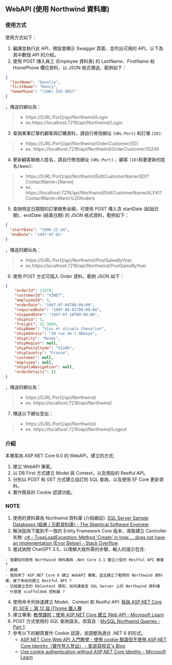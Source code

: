 ## WebAPI (使用 Northwind 資料庫)

### 使用方式

使用方式如下：
1. 編譯並執行此 API，預設會顯示 Swagger 頁面，並列出可用的 API。以下為其中數個 API 的介紹。
2. 使用 POST 傳入員工 (Employee 資料表) 的 LastName、FirstName 和 HomePhone 欄位資料，以 JSON 格式傳送，範例如下：
``` json
{
  "lastName": "Davolio",
  "firstName": "Nancy",
  "homePhone": "(206) 555-9857"
}
```
，傳送的網址為：
> - https://[URL:Port]/api/Northwind/Login
> - ex.https://localhost:7216/api/Northwind/Login
3. 查詢某筆訂單的顧客與訂購資料，請自行修改網址 `[URL:Port]` 和訂單 `[ID]`:
> - https://[URL:Port]/api/Northwind/OrderCustomer/[ID]
> - ex. https://localhost:7216/api/Northwind/OrderCustomer/10249
4. 更新顧客聯絡人姓名，請自行修改網址 `[URL:Port]` 、顧客 `[ID]`和要更新的姓名`[Name]`:
> - https://[URL:Port]/api/Northwind/EditCustomerName/[ID]?ContactName=[Name]
> - ex. https://localhost:7216/api/Northwind/EditCustomerName/ALFKI?ContactName=Mario%20Anders
5. 查詢特定日期間的訂單銷售金額，可使用 POST 傳入含 startDate (起始日期)、endDate (結束日期) 的 JSON 格式資料，範例如下：
``` json
{
  "startDate": "1996-12-24",
  "endDate": "1997-07-01"
}
```
，傳送的網址為：
> - https://[URL:Port]/api/Northwind/PostSalesByYear
> - ex.https://localhost:7216/api/Northwind/PostSalesByYear
6. 使用 POST 方式可插入 Order 資料，範例 JSON 如下：
``` json
{
    "orderId": 11079,
    "customerId": "VINET",
    "employeeId": 5,
    "orderDate": "1997-07-04T00:00:00",
    "requiredDate": "1997-08-01T00:00:00",
    "shippedDate": "1997-07-16T00:00:00",
    "shipVia": 3,
    "freight": 32.3800,
    "shipName": "Vins et alcools Chevalier",
    "shipAddress": "59 rue de l'Abbaye",
    "shipCity": "Reims",
    "shipRegion": null,
    "shipPostalCode": "51100",
    "shipCountry": "France",
    "customer": null,
    "employee": null,
    "shipViaNavigation": null,
    "orderDetails": []
}
```
，傳送的網址為：
> - https://[URL:Port]/api/Northwind/
> - ex. https://localhost:7216/api/Northwind/
7. 傳送以下網址登出：
> - https://[URL:Port]/api/Northwind/
> - ex. https://localhost:7216/api/Northwind/Logout


### 介紹

本專案為 ASP.NET Core 6.0 的 WebAPI，建立的方式:

1. 建立 WebAPI 專案。
2. 以 DB First 方式建立 Model 與 Context，以及預設的 Restful API。 
3. 分別以 POST 和 GET 方式建立自訂的 SQL 查詢，以及使用 EF Core 更新資料。
4. 實作簡易的 Cookie 認證功能。

### NOTE

1. 使用的資料庫為 Northwind 資料庫 (介紹網誌): [SQL Server Sample Databases (經典 / 示範資料庫) - The Skeptical Software Engineer](https://sdwh.dev/posts/2021/12/SQL-Server-Sample-Databases/)
2. 解決因為下載到不一致的 Entity Framework Core 版本，導致建立 Controller 失敗: [c# - TypeLoadException: Method 'Create' in type ... does not have an implementation (Error Below) - Stack Overflow](https://stackoverflow.com/questions/65778821/)
3. 嘗試詢問 ChatGPT 3.5，以理解大致所需的步驟，輸入的提示包含:
```
- 我要如何使用 Northwind 資料庫與 .Net Core 3.1 建立小型的 Restful API 專案 ?
- 繼續
- 我改用了 ASP.NET Core 6 建立 WebAPI 專案，並且建立了範例的 Northwind 資料庫，接下來如何建立 Restful API ?
- 已經建立空的 DbContext 類別，如何連接至 SQL Server 上的 Northwind 資料庫
- 什麼是 scaffolded 控制器 ?
```
4. 使用命令列快速建立 Model、Context 和 Restful API: [我與 ASP.NET Core 的 30天 :: 第 12 屆 iThome 鐵人賽](https://ithelp.ithome.com.tw/users/20129389/ironman/3185)
5. 建立專案: [教學課程：使用 ASP.NET Core 建立 Web API - Microsoft Learn](https://learn.microsoft.com/zh-tw/aspnet/core/tutorials/first-web-api?view=aspnetcore-6.0&tabs=visual-studio)
6. POST 方式使用的 SQL 查詢語法，改寫自：[MySQL Northwind Queries - Part 1](https://www.geeksengine.com/database/problem-solving/northwind-queries-part-1.php)
7. 參考以下的網頁實作 Cookie 認證，並調整為適合 .NET 6 的形式。
    - [ASP.NET Core Web API 入門教學 - 使用 cookie 驗證但不使用 ASP.NET Core Identity（實作登入登出） - 凱哥寫程式's Blog](https://blog.talllkai.com/ASPNETCore/2021/08/22/CookieAuthentication)
    - [Use cookie authentication without ASP.NET Core Identity - Microsoft Learn](https://learn.microsoft.com/en-us/aspnet/core/security/authentication/cookie?view=aspnetcore-6.0)
